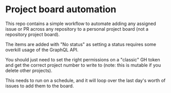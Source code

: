 # Project board automation

This repo contains a simple workflow to automate adding any assigned issue or PR
across any repository to a personal project board (not a repository project
board).

The items are added with "No status" as setting a status requires some overkill
usage of the GraphQL API.

You should just need to set the right permissions on a "classic" GH token and get the correct project number to write to (note: this is mutable if you delete other projects).

This needs to run on a schedule, and it will loop over the last day's worth of
issues to add them to the board.
